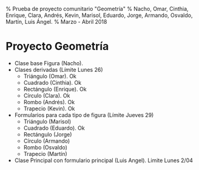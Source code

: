 % Prueba de proyecto comunitario "Geometría"
% Nacho, Omar, Cinthia, Enrique, Clara, Andrés, Kevin, Marisol, Eduardo, Jorge, Armando, Osvaldo, Martín, Luis Ángel.
% Marzo - Abril 2018

# Proyecto Geometría
* Clase base Figura (Nacho).
* Clases derivadas (Límite Lunes 26)
    - Triángulo (Omar). Ok
    - Cuadrado (Cinthia). Ok
    - Rectángulo (Enrique). Ok
    - Círculo (Clara). Ok
    - Rombo (Andrés). Ok
    - Trapecio (Kevin). Ok
* Formularios para cada tipo de figura (Límite Jueves 29)
    - Triángulo (Marisol)
    - Cuadrado (Eduardo). Ok
    - Rectángulo (Jorge)
    - Círculo (Armando)
    - Rombo (Osvaldo)
    - Trapecio (Martín)
* Clase Principal con formulario principal (Luis Angel). Limite Lunes 2/04